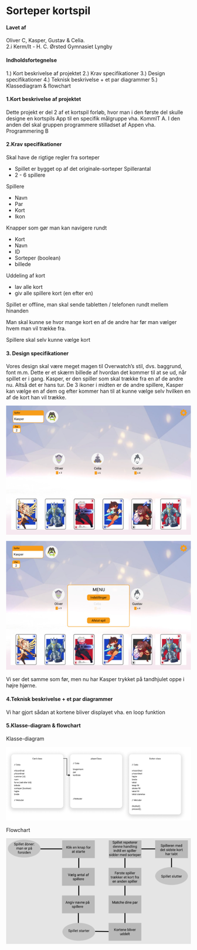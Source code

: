 # Sorteper kortspil


#### Lavet af 
Oliver C, Kasper, Gustav & Celia.<br>
2.i Kerm/It - H. C. Ørsted Gymnasiet Lyngby

#### Indholdsfortegnelse
1.) Kort beskrivelse af projektet
2.) Krav specifikationer
3.) Design specifikationer
4.) Teknisk beskrivelse + et par diagrammer
5.) Klassediagram & flowchart

#### 1.Kort beskrivelse af projektet
Dette projekt er del 2 af et kortspil forløb, hvor man i den første del skulle designe en kortspils App til en specifik målgruppe vha. KommIT A. I den anden del skal gruppen programmere stilladset af Appen vha. Programmering B

#### 2.Krav specifikationer

Skal have de rigtige regler fra sorteper
- Spillet er bygget op af det originale-sorteper
Spillerantal
- 2 - 6 spillere

Spillere
- Navn
- Par
- Kort
- Ikon

Knapper som gør man kan navigere rundt
- Kort
- Navn
- ID
- Sorteper (boolean)
- billede

Uddeling af kort
- lav alle kort
- giv alle spillere kort (en efter en)

Spillet er offline, man skal sende tabletten / telefonen rundt mellem hinanden

Man skal kunne se hvor mange kort en af de andre har før man vælger hvem man vil trække fra.

Spillere skal selv kunne vælge kort

#### 3. Design specifikationer
Vores design skal være meget magen til Overwatch’s stil, dvs. baggrund, font m.m.
Dette er et skærm billede af hvordan det kommer til at se ud, når spillet er i gang. Kasper, er den spiller som skal trække fra en af de andre nu. Altså det er hans tur.
De 3 ikoner i midten er de andre  spillere, Kasper kan vælge en af dem og efter kommer han til at kunne vælge selv hvilken en af de kort han vil trække.

![in game, spiller vælger hvem de skal trække fra](https://raw.githubusercontent.com/orc13a/Sorteper-kortspil/README-files/Kortspil1.png "Img1")

![Billede af in game menu](https://raw.githubusercontent.com/orc13a/Sorteper-kortspil/README-files/Kortspil2.png "img2")

Vi ser det samme som før, men nu har Kasper trykket på tandhjulet oppe i højre hjørne.

#### 4.Teknisk beskrivelse + et par diagrammer
Vi har gjort sådan at kortene bliver displayet vha. en loop funktion 

#### 5.Klasse-diagram & flowchart
Klasse-diagram

![Billede af klasse-diagram](https://raw.githubusercontent.com/orc13a/Sorteper-kortspil/README-files/Kortspil3.png "img3") 

Flowchart

![Billede af Flowchart](https://raw.githubusercontent.com/orc13a/Sorteper-kortspil/README-files/Kortspil4.png "img4")



